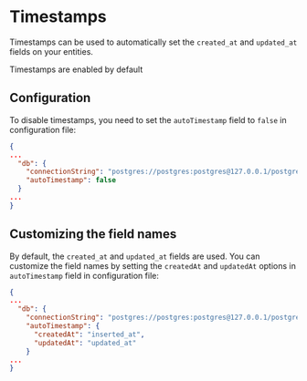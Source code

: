# Timestamps

Timestamps can be used to automatically set the `created_at` and `updated_at` fields on your entities.

Timestamps are enabled by default

## Configuration

To disable timestamps, you need to set the `autoTimestamp` field to `false` in configuration file:

```json
{
...
  "db": {
    "connectionString": "postgres://postgres:postgres@127.0.0.1/postgres",
    "autoTimestamp": false
  }
...
}
```

## Customizing the field names

By default, the `created_at` and `updated_at` fields are used. You can customize the field names by setting the `createdAt` and `updatedAt` options in `autoTimestamp` field in configuration file:

```json
{
...
  "db": {
    "connectionString": "postgres://postgres:postgres@127.0.0.1/postgres",
    "autoTimestamp": {
      "createdAt": "inserted_at",
      "updatedAt": "updated_at"
    }
...
}
```
